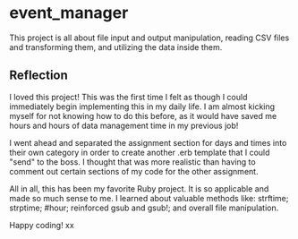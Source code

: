 # event_manager

This project is all about file input and output manipulation, reading CSV files and transforming them, and utilizing the data inside them.

<h2>Reflection</h2>

I loved this project! This was the first time I felt as though
I could immediately begin implementing this in my daily life. I am
almost kicking myself for not knowing how to do this before, as it would
have saved me hours and hours of data management time in my previous job!

I went ahead and separated the assignment section for days and times into
their own category in order to create another .erb template that I could
"send" to the boss. I thought that was more realistic than having to 
comment out certain sections of my code for the other assignment.

All in all, this has been my favorite Ruby project. It is so applicable 
and made so much sense to me. I learned about valuable methods like:
strftime; strptime; #hour; reinforced gsub and gsub!; and overall file
manipulation.

Happy coding! xx